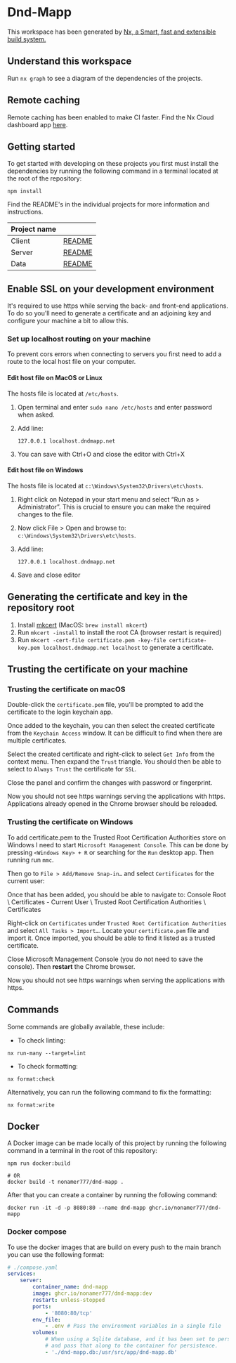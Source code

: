 # Dnd-Mapp

This workspace has been generated by [Nx, a Smart, fast and extensible build system.](https://nx.dev)

## Understand this workspace

Run `nx graph` to see a diagram of the dependencies of the projects.

## Remote caching

Remote caching has been enabled to make CI faster. Find the Nx Cloud dashboard app
[here](https://cloud.nx.app/orgs/63c13e9e2f98d9000e5cd7fb/workspaces/6419b717cd130f2e52f37d48).

## Getting started

To get started with developing on these projects you first must install the dependencies by running the following
command in a terminal located at the root of the repository:

```shell
npm install
```

Find the README's in the individual projects for more information and instructions.

| Project name |                                     |
| ------------ | ----------------------------------- |
| Client       | [README](packages/client/README.md) |
| Server       | [README](packages/server/README.md) |
| Data         | [README](packages/data/README.md)   |

## Enable SSL on your development environment

It's required to use https while serving the back- and front-end applications.
To do so you'll need to generate a certificate and an adjoining key and configure your machine a bit to allow this.

### Set up localhost routing on your machine

To prevent cors errors when connecting to servers you first need to add a route to the local host file on your computer.

#### Edit host file on MacOS or Linux

The hosts file is located at `/etc/hosts`.

1. Open terminal and enter `sudo nano /etc/hosts` and enter password when asked.
2. Add line:

    ```
    127.0.0.1 localhost.dndmapp.net
    ```

3. You can save with Ctrl+O and close the editor with Ctrl+X

#### Edit host file on Windows

The hosts file is located at `c:\Windows\System32\Drivers\etc\hosts`.

1. Right click on Notepad in your start menu and select “Run as > Administrator”. This is crucial to ensure you can make the required changes to the file.
2. Now click File > Open and browse to: `c:\Windows\System32\Drivers\etc\hosts`.
3. Add line:

    ```
    127.0.0.1 localhost.dndmapp.net
    ```

4. Save and close editor

## Generating the certificate and key in the repository root

1. Install [mkcert](https://github.com/FiloSottile/mkcert) (MacOS: `brew install mkcert`)
2. Run `mkcert -install` to install the root CA (browser restart is required)
3. Run `mkcert -cert-file certificate.pem -key-file certificate-key.pem localhost.dndmapp.net localhost` to generate a certificate.

## Trusting the certificate on your machine

### Trusting the certificate on macOS

Double-click the `certificate.pem` file, you'll be prompted to add the certificate to the login keychain app.

Once added to the keychain, you can then select the created certificate from the `Keychain Access` window.
It can be difficult to find when there are multiple certificates.

Select the created certificate and right-click to select `Get Info` from the context menu. Then expand the `Trust` triangle.
You should then be able to select to `Always Trust` the certificate for `SSL`.

Close the panel and confirm the changes with password or fingerprint.

Now you should not see https warnings serving the applications with https. Applications already opened in the Chrome browser should be reloaded.

### Trusting the certificate on Windows

To add certificate.pem to the Trusted Root Certification Authorities store on Windows I need to start `Microsoft Management Console`.
This can be done by pressing `<Windows Key> + R` or searching for the `Run` desktop app. Then running run `mmc`.

Then go to `File > Add/Remove Snap-in…` and select `Certificates` for the current user:

Once that has been added, you should be able to navigate to:
Console Root \ Certificates - Current User \ Trusted Root Certification Authorities \ Certificates

Right-click on `Certificates` under `Trusted Root Certification Authorities` and select `All Tasks > Import…`.
Locate your `certificate.pem` file and import it. Once imported, you should be able to find it listed as a trusted certificate.

Close Microsoft Management Console (you do not need to save the console). Then **restart** the Chrome browser.

Now you should not see https warnings when serving the applications with https.

## Commands

Some commands are globally available, these include:

-   To check linting:

```shell
nx run-many --target=lint
```

-   To check formatting:

```shell
nx format:check
```

Alternatively, you can run the following command to fix the formatting:

```shell
nx format:write
```

## Docker

A Docker image can be made locally of this project by running the following command in a terminal in the root of this repository:

```shell
npm run docker:build

# OR
docker build -t nonamer777/dnd-mapp .
```

After that you can create a container by running the following command:

```shell
docker run -it -d -p 8080:80 --name dnd-mapp ghcr.io/nonamer777/dnd-mapp
```

### Docker compose

To use the docker images that are build on every push to the main branch you can use the following format:

```yaml
# ./compose.yaml
services:
    server:
        container_name: dnd-mapp
        image: ghcr.io/nonamer777/dnd-mapp:dev
        restart: unless-stopped
        ports:
            - '8080:80/tcp'
        env_file:
            - .env # Pass the environment variables in a single file
        volumes:
            # When using a Sqlite database, and it has been set to persist the data to a file, You must create a database file,
            # and pass that along to the container for persistence.
            - './dnd-mapp.db:/usr/src/app/dnd-mapp.db'
```
